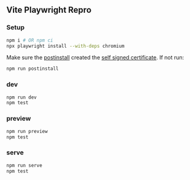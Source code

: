 ## Vite Playwright Repro

### Setup

```bash
npm i # OR npm ci
npx playwright install --with-deps chromium
```

Make sure the [postinstall](./cert/createSelfSignedCert.sh) created the [self signed certificate](./cert/cert.pem).
If not run:

```bash
npm run postinstall
```

### dev

```bash
npm run dev
npm test
```

### preview

```bash
npm run preview
npm test
```

### serve

```bash
npm run serve
npm test
```
